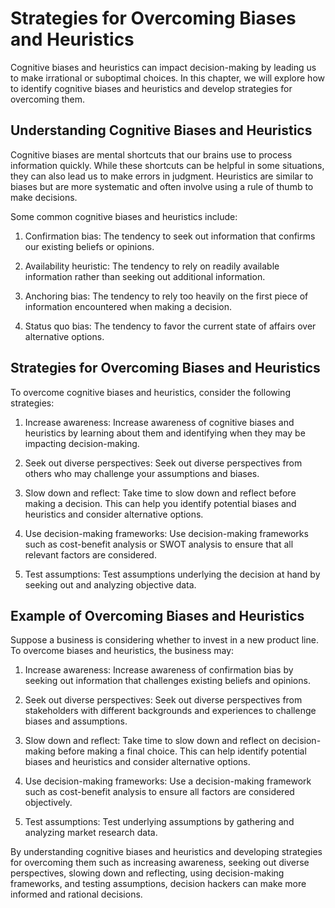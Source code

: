 Strategies for Overcoming Biases and Heuristics
=========================================================================================================

Cognitive biases and heuristics can impact decision-making by leading us to make irrational or suboptimal choices. In this chapter, we will explore how to identify cognitive biases and heuristics and develop strategies for overcoming them.

Understanding Cognitive Biases and Heuristics
---------------------------------------------

Cognitive biases are mental shortcuts that our brains use to process information quickly. While these shortcuts can be helpful in some situations, they can also lead us to make errors in judgment. Heuristics are similar to biases but are more systematic and often involve using a rule of thumb to make decisions.

Some common cognitive biases and heuristics include:

1. Confirmation bias: The tendency to seek out information that confirms our existing beliefs or opinions.

2. Availability heuristic: The tendency to rely on readily available information rather than seeking out additional information.

3. Anchoring bias: The tendency to rely too heavily on the first piece of information encountered when making a decision.

4. Status quo bias: The tendency to favor the current state of affairs over alternative options.

Strategies for Overcoming Biases and Heuristics
-----------------------------------------------

To overcome cognitive biases and heuristics, consider the following strategies:

1. Increase awareness: Increase awareness of cognitive biases and heuristics by learning about them and identifying when they may be impacting decision-making.

2. Seek out diverse perspectives: Seek out diverse perspectives from others who may challenge your assumptions and biases.

3. Slow down and reflect: Take time to slow down and reflect before making a decision. This can help you identify potential biases and heuristics and consider alternative options.

4. Use decision-making frameworks: Use decision-making frameworks such as cost-benefit analysis or SWOT analysis to ensure that all relevant factors are considered.

5. Test assumptions: Test assumptions underlying the decision at hand by seeking out and analyzing objective data.

Example of Overcoming Biases and Heuristics
-------------------------------------------

Suppose a business is considering whether to invest in a new product line. To overcome biases and heuristics, the business may:

1. Increase awareness: Increase awareness of confirmation bias by seeking out information that challenges existing beliefs and opinions.

2. Seek out diverse perspectives: Seek out diverse perspectives from stakeholders with different backgrounds and experiences to challenge biases and assumptions.

3. Slow down and reflect: Take time to slow down and reflect on decision-making before making a final choice. This can help identify potential biases and heuristics and consider alternative options.

4. Use decision-making frameworks: Use a decision-making framework such as cost-benefit analysis to ensure all factors are considered objectively.

5. Test assumptions: Test underlying assumptions by gathering and analyzing market research data.

By understanding cognitive biases and heuristics and developing strategies for overcoming them such as increasing awareness, seeking out diverse perspectives, slowing down and reflecting, using decision-making frameworks, and testing assumptions, decision hackers can make more informed and rational decisions.
